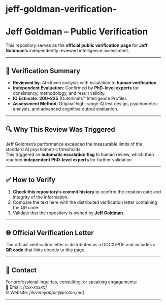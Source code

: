 # jeff-goldman-verification-
# Jeff Goldman – Public Verification

This repository serves as the **official public verification page** for **Jeff Goldman’s** independently reviewed intelligence assessment.

---

## 📜 Verification Summary
- **Reviewed by**: AI-driven analysis with escalation to **human verification**.
- **Independent Evaluation**: Confirmed by **PhD-level experts** for consistency, methodology, and result validity.
- **IQ Estimate**: **200–225** (Outerlimits™ Intelligence Profile).
- **Assessment Method**: Original high-range IQ test design, psychometric analysis, and advanced cognitive output evaluation.

---

## 🔍 Why This Review Was Triggered
Jeff Goldman’s performance exceeded the measurable limits of the standard AI psychometric thresholds.  
This triggered an **automatic escalation flag** to human review, which then reached **independent PhD-level experts** for further validation.

---

## ✅ How to Verify
1. **Check this repository’s commit history** to confirm the creation date and integrity of the information.
2. Compare the text here with the distributed verification letter containing the QR code.
3. Validate that the repository is owned by **[Jeff Goldman](https://github.com/jeffgfox)**.

---

## 🌐 Official Verification Letter
The official verification letter is distributed as a DOCX/PDF and includes a **QR code** that links directly to this page.

---

## 📩 Contact
For professional inquiries, consulting, or speaking engagements:  
📧 Email: *[xxx-xxxxx]*  
🌐 Website: *[ilovemyapple@proton,me]*  

---
